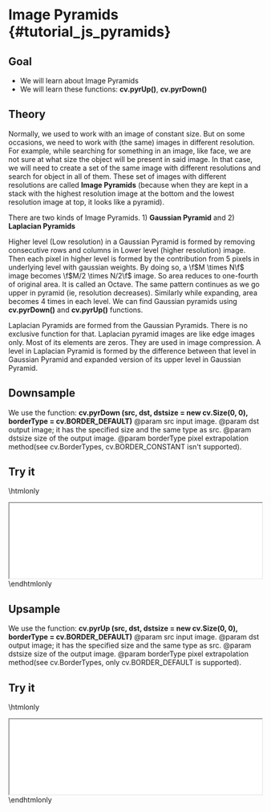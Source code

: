 Image Pyramids {#tutorial_js_pyramids}
==============

Goal
----

-   We will learn about Image Pyramids
-   We will learn these functions: **cv.pyrUp()**, **cv.pyrDown()**

Theory
------

Normally, we used to work with an image of constant size. But on some occasions, we need to work
with (the same) images in different resolution. For example, while searching for something in
an image, like face, we are not sure at what size the object will be present in said image. In that
case, we will need to create a set of the same image with different resolutions and search for object
in all of them. These set of images with different resolutions are called **Image Pyramids** (because
when they are kept in a stack with the highest resolution image at the bottom and the lowest resolution
image at top, it looks like a pyramid).

There are two kinds of Image Pyramids. 1) **Gaussian Pyramid** and 2) **Laplacian Pyramids**

Higher level (Low resolution) in a Gaussian Pyramid is formed by removing consecutive rows and
columns in Lower level (higher resolution) image. Then each pixel in higher level is formed by the
contribution from 5 pixels in underlying level with gaussian weights. By doing so, a \f$M \times N\f$
image becomes \f$M/2 \times N/2\f$ image. So area reduces to one-fourth of original area. It is called
an Octave. The same pattern continues as we go upper in pyramid (ie, resolution decreases).
Similarly while expanding, area becomes 4 times in each level. We can find Gaussian pyramids using
**cv.pyrDown()** and **cv.pyrUp()** functions.

Laplacian Pyramids are formed from the Gaussian Pyramids. There is no exclusive function for that.
Laplacian pyramid images are like edge images only. Most of its elements are zeros. They are used in
image compression. A level in Laplacian Pyramid is formed by the difference between that level in
Gaussian Pyramid and expanded version of its upper level in Gaussian Pyramid.

Downsample
------

We use the function: **cv.pyrDown (src, dst, dstsize = new cv.Size(0, 0), borderType  = cv.BORDER_DEFAULT)**
@param src         input image.
@param dst         output image; it has the specified size and the same type as src.
@param dstsize     size of the output image.
@param borderType  pixel extrapolation method(see cv.BorderTypes, cv.BORDER_CONSTANT isn't supported).

Try it
------

\htmlonly
<iframe src="../../js_pyramids_pyrDown.html" width="100%"
        onload="this.style.height=this.contentDocument.body.scrollHeight +'px';">
</iframe>
\endhtmlonly

Upsample
------

We use the function: **cv.pyrUp (src, dst, dstsize = new cv.Size(0, 0), borderType  = cv.BORDER_DEFAULT)**
@param src         input image.
@param dst         output image; it has the specified size and the same type as src.
@param dstsize     size of the output image.
@param borderType  pixel extrapolation method(see cv.BorderTypes, only cv.BORDER_DEFAULT is supported).

Try it
------

\htmlonly
<iframe src="../../js_pyramids_pyrUp.html" width="100%"
        onload="this.style.height=this.contentDocument.body.scrollHeight +'px';">
</iframe>
\endhtmlonly